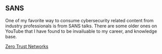 ## SANS

One of my favorite way to consume cybersecurity related content from industry professionals is from SANS talks.  There are some older ones on YouTube that I have found to be invailuable to my career, and knowledge base.  


[Zero Trust Networks](https://www.youtube.com/watch?v=EF_0dr8WkX8)

